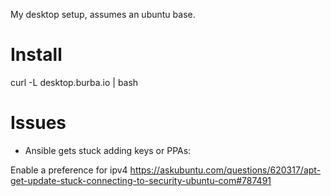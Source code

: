 My desktop setup, assumes an ubuntu base. 

# Install

curl -L desktop.burba.io | bash

# Issues

* Ansible gets stuck adding keys or PPAs:

Enable a preference for ipv4
https://askubuntu.com/questions/620317/apt-get-update-stuck-connecting-to-security-ubuntu-com#787491
